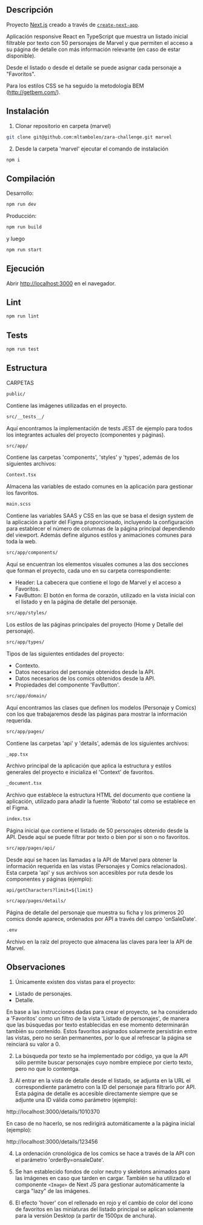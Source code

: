 ## Descripción

Proyecto [Next.js](https://nextjs.org/) creado a través de [`create-next-app`](https://github.com/vercel/next.js/tree/canary/packages/create-next-app).

Aplicación responsive React en TypeScript que muestra un listado inicial filtrable por texto con 50 personajes de Marvel y que permiten el acceso a su página de detalle con más información relevante (en caso de estar disponible).

Desde el listado o desde el detalle se puede asignar cada personaje a "Favoritos".

Para los estilos CSS se ha seguido la metodología BEM (http://getbem.com/).

## Instalación

1) Clonar repositorio en carpeta (marvel)
```bash
git clone git@github.com:mltamboleo/zara-challenge.git marvel
```

2) Desde la carpeta 'marvel' ejecutar el comando de instalación 
```bash
npm i
```

## Compilación

Desarrollo:

```bash
npm run dev
```

Producción:

```bash
npm run build
```

y luego

```bash
npm run start
```
## Ejecución

Abrir [http://localhost:3000](http://localhost:3000) en el navegador.

## Lint

```bash
npm run lint
```

## Tests

```bash
npm run test
```

## Estructura

CARPETAS

```bash
public/
```
Contiene las imágenes utilizadas en el proyecto.

```bash
src/__tests__/
```
Aquí encontramos la implementación de tests JEST de ejemplo para todos los integrantes actuales del proyecto (componentes y páginas).

```bash
src/app/
```
Contiene las carpetas 'components', 'styles' y 'types', además de los siguientes archivos:

```bash
Context.tsx
```
Almacena las variables de estado comunes en la aplicación para gestionar los favoritos.

```bash
main.scss
```
Contiene las variables SAAS y CSS en las que se basa el design system de la aplicación a partir del Figma proporcionado, incluyendo la configuración para establecer el número de columnas de la página principal dependiendo del viewport.
Además define algunos estilos y animaciones comunes para toda la web.

```bash
src/app/components/
```
Aquí se encuentran los elementos visuales comunes a las dos secciones que forman el proyecto, cada uno en su carpeta correspondiente:

- Header: La cabecera que contiene el logo de Marvel y el acceso a Favoritos.
- FavButton: El botón en forma de corazón, utilizado en la vista inicial con el listado y en la página de detalle del personaje.

```bash
src/app/styles/
```
Los estilos de las páginas principales del proyecto (Home y Detalle del personaje).

```bash
src/app/types/
```
Tipos de las siguientes entidades del proyecto:

- Contexto.
- Datos necesarios del personaje obtenidos desde la API.
- Datos necesarios de los comics obtenidos desde la API.
- Propiedades del componente 'FavButton'.

```bash
src/app/domain/
```
Aquí encontramos las clases que definen los modelos (Personaje y Comics) con los que trabajaremos desde las páginas para mostrar la información requerida.

```bash
src/app/pages/
```
Contiene las carpetas 'api' y 'details', además de los siguientes archivos:

```bash
_app.tsx
```
Archivo principal de la aplicación que aplica la estructura y estilos generales del proyecto e inicializa el 'Context' de favoritos.

```bash
_document.tsx
```
Archivo que establece la estructura HTML del documento que contiene la aplicación, utilizado para añadir la fuente 'Roboto' tal como se establece en el Figma.

```bash
index.tsx
```
Página inicial que contiene el listado de 50 personajes obtenido desde la API.
Desde aquí se puede filtrar por texto o bien por si son o no favoritos.

```bash
src/app/pages/api/
```
Desde aquí se hacen las llamadas a la API de Marvel para obtener la información requerida en las vistas (Personajes y Comics relacionados).
Esta carpeta 'api' y sus archivos son accesibles por ruta desde los componentes y páginas (ejemplo):

`api/getCharacters?limit=${limit}`

```bash
src/app/pages/details/
```
Página de detalle del personaje que muestra su ficha y los primeros 20 comics donde aparece, ordenados por API a través del campo 'onSaleDate'.

```bash
.env
```
Archivo en la raíz del proyecto que almacena las claves para leer la API de Marvel.

## Observaciones
1) Únicamente existen dos vistas para el proyecto:

- Listado de personajes.
- Detalle.

En base a las instrucciones dadas para crear el proyecto, se ha considerado a 'Favoritos' como un filtro de la vista 'Listado de personajes', de manera que las búsquedas por texto establecidas en ese momento determinarán también su contenido. Estos favoritos asignados solamente persistirán entre las vistas, pero no serán permanentes, por lo que al refrescar la página se reinciará su valor a 0.

2) La búsqueda por texto se ha implementado por código, ya que la API sólo permite buscar personajes cuyo nombre empiece por cierto texto, pero no que lo contentga.

3) Al entrar en la vista de detalle desde el listado, se adjunta en la URL el correspondiente parámetro con la ID del personaje para filtrarlo por API.
Esta página de detalle es accesible directamente siempre que se adjunte una ID válida como parámetro (ejemplo):

http://localhost:3000/details/1010370

En caso de no hacerlo, se nos redirigirá automáticamente a la página inicial (ejemplo):

http://localhost:3000/details/123456

4) La ordenación cronológica de los comics se hace a través de la API con el parámetro 'orderBy=onsaleDate'.

5) Se han establecido fondos de color neutro y skeletons animados para las imágenes en caso que tarden en cargar. También se ha utilizado el componente `<Image>` de Next JS para gestionar automáticamente la carga "lazy" de las imágenes.

6) El efecto 'hover' con el rellenado en rojo y el cambio de color del icono de favoritos en las miniaturas del listado principal se aplican solamente para la versión Desktop (a partir de 1500px de anchura).
